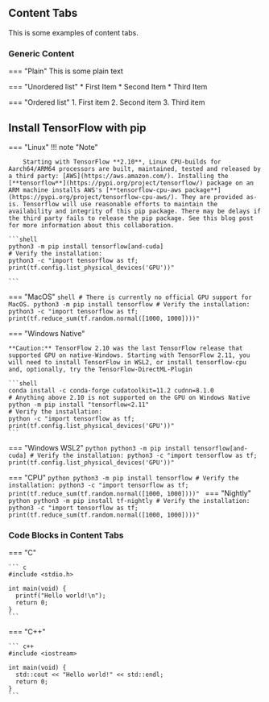 ## Content Tabs

This is some examples of content tabs.

### Generic Content
=== "Plain"
    This is some plain text

=== "Unordered list"
    * First Item
    * Second Item
    * Third Item

=== "Ordered list"
    1. First item
    2. Second item
    3. Third item

## Install TensorFlow with pip

=== "Linux"
    !!! note "Note"

        Starting with TensorFlow **2.10**, Linux CPU-builds for Aarch64/ARM64 processors are built, maintained, tested and released by a third party: [AWS](https://aws.amazon.com/). Installing the [**tensorflow**](https://pypi.org/project/tensorflow/) package on an ARM machine installs AWS's [**tensorflow-cpu-aws package**](https://pypi.org/project/tensorflow-cpu-aws/). They are provided as-is. Tensorflow will use reasonable efforts to maintain the availability and integrity of this pip package. There may be delays if the third party fails to release the pip package. See this blog post for more information about this collaboration.

    ```shell
    python3 -m pip install tensorflow[and-cuda]
    # Verify the installation:
    python3 -c "import tensorflow as tf; print(tf.config.list_physical_devices('GPU'))"

    ```
=== "MacOS"
    ```shell
    # There is currently no official GPU support for MacOS.
    python3 -m pip install tensorflow
    # Verify the installation:
    python3 -c "import tensorflow as tf; print(tf.reduce_sum(tf.random.normal([1000, 1000])))"
    ```

=== "Windows Native"

    **Caution:** TensorFlow 2.10 was the last TensorFlow release that supported GPU on native-Windows. Starting with TensorFlow 2.11, you will need to install TensorFlow in WSL2, or install tensorflow-cpu and, optionally, try the TensorFlow-DirectML-Plugin

    ```shell
    conda install -c conda-forge cudatoolkit=11.2 cudnn=8.1.0
    # Anything above 2.10 is not supported on the GPU on Windows Native
    python -m pip install "tensorflow<2.11"
    # Verify the installation:
    python -c "import tensorflow as tf; print(tf.config.list_physical_devices('GPU'))"
    ```

=== "Windows WSL2"
    ```python
    python3 -m pip install tensorflow[and-cuda]
    # Verify the installation:
    python3 -c "import tensorflow as tf; print(tf.config.list_physical_devices('GPU'))"
    ```

=== "CPU"
    ```python
    python3 -m pip install tensorflow
    # Verify the installation:
    python3 -c "import tensorflow as tf; print(tf.reduce_sum(tf.random.normal([1000, 1000])))"
    ```
=== "Nightly"
    ```python
    python3 -m pip install tf-nightly
    # Verify the installation:
    python3 -c "import tensorflow as tf; print(tf.reduce_sum(tf.random.normal([1000, 1000])))"
    ```

### Code Blocks in Content Tabs
=== "C"

    ``` c
    #include <stdio.h>

    int main(void) {
      printf("Hello world!\n");
      return 0;
    }
    ```

=== "C++"

    ``` c++
    #include <iostream>

    int main(void) {
      std::cout << "Hello world!" << std::endl;
      return 0;
    }
    ```
